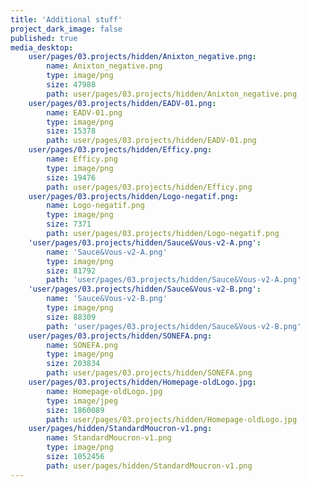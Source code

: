 ```yaml
---
title: 'Additional stuff'
project_dark_image: false
published: true
media_desktop:
    user/pages/03.projects/hidden/Anixton_negative.png:
        name: Anixton_negative.png
        type: image/png
        size: 47988
        path: user/pages/03.projects/hidden/Anixton_negative.png
    user/pages/03.projects/hidden/EADV-01.png:
        name: EADV-01.png
        type: image/png
        size: 15378
        path: user/pages/03.projects/hidden/EADV-01.png
    user/pages/03.projects/hidden/Efficy.png:
        name: Efficy.png
        type: image/png
        size: 19476
        path: user/pages/03.projects/hidden/Efficy.png
    user/pages/03.projects/hidden/Logo-negatif.png:
        name: Logo-negatif.png
        type: image/png
        size: 7371
        path: user/pages/03.projects/hidden/Logo-negatif.png
    'user/pages/03.projects/hidden/Sauce&Vous-v2-A.png':
        name: 'Sauce&Vous-v2-A.png'
        type: image/png
        size: 81792
        path: 'user/pages/03.projects/hidden/Sauce&Vous-v2-A.png'
    'user/pages/03.projects/hidden/Sauce&Vous-v2-B.png':
        name: 'Sauce&Vous-v2-B.png'
        type: image/png
        size: 88309
        path: 'user/pages/03.projects/hidden/Sauce&Vous-v2-B.png'
    user/pages/03.projects/hidden/SONEFA.png:
        name: SONEFA.png
        type: image/png
        size: 203834
        path: user/pages/03.projects/hidden/SONEFA.png
    user/pages/03.projects/hidden/Homepage-oldLogo.jpg:
        name: Homepage-oldLogo.jpg
        type: image/jpeg
        size: 1860089
        path: user/pages/03.projects/hidden/Homepage-oldLogo.jpg
    user/pages/hidden/StandardMoucron-v1.png:
        name: StandardMoucron-v1.png
        type: image/png
        size: 1052456
        path: user/pages/hidden/StandardMoucron-v1.png
---
```


